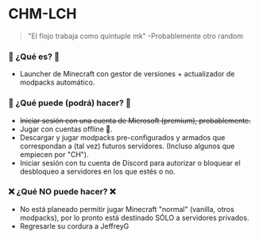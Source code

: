 # CHM-LCH
 
> "El flojo trabaja como quíntuple mk" -Probablemente otro random

### 🌟 ¿Qué es? 🌟
- Launcher de Minecraft con gestor de versiones + actualizador de modpacks automático.

### 🥺 ¿Qué puede (podrá) hacer? 🥺
- ~~Iniciar sesión con una cuenta de Microsoft (premium), probablemente.~~
- Jugar con cuentas offline 🤫.
- Descargar y jugar modpacks pre-configurados y armados que correspondan a (tal vez) futuros servidores. (Incluso algunos que empiecen por "CH").
- Iniciar sesión con tu cuenta de Discord para autorizar o bloquear el desbloqueo a servidores en los que estés o no.

### ❌ ¿Qué NO puede hacer? ❌
- No está planeado permitir jugar Minecraft "normal" (vanilla, otros modpacks), por lo pronto está destinado SÓLO a servidores privados.
- Regresarle su cordura a JeffreyG
